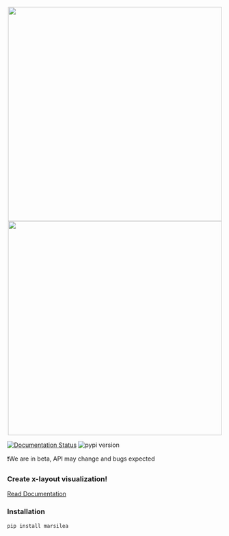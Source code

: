 <p align="center">
    <img src="https://github.com/Marsilea-viz/marsilea/raw/main/img/banner-blue.jpg#gh-light-mode-only" width="500">
    <img src="https://github.com/Marsilea-viz/marsilea/raw/main/img/banner-dark.jpg#gh-dark-mode-only" width="500">
</p>

[![Documentation Status](https://img.shields.io/readthedocs/marsilea?color=57B77E&logo=readthedocs&logoColor=white&style=flat-square)](https://marsilea.readthedocs.io/en/stable)
![pypi version](https://img.shields.io/pypi/v/marsilea?color=0098FF&logo=python&logoColor=white&style=flat-square)

❗We are in beta, API may change and bugs expected

### Create x-layout visualization!

[Read Documentation](https://marsilea.readthedocs.io/en/stable)


### Installation

```shell
pip install marsilea
```
